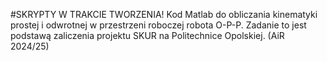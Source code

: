 #SKRYPTY W TRAKCIE TWORZENIA!
Kod Matlab do obliczania kinematyki prostej i odwrotnej w przestrzeni roboczej robota O-P-P. Zadanie to jest podstawą zaliczenia projektu SKUR na Politechnice Opolskiej. (AiR 2024/25)
